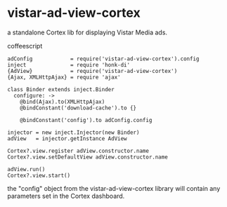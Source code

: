 # vistar-ad-view-cortex

a standalone Cortex lib for displaying Vistar Media ads.


coffeescript
```
adConfig            = require('vistar-ad-view-cortex').config
inject              = require 'honk-di'
{AdView}            = require('vistar-ad-view-cortex')
{Ajax, XMLHttpAjax} = require 'ajax'

class Binder extends inject.Binder
  configure: ->
    @bind(Ajax).to(XMLHttpAjax)
    @bindConstant('download-cache').to {}

    @bindConstant('config').to adConfig.config

injector = new inject.Injector(new Binder)
adView   = injector.getInstance AdView

Cortex?.view.register adView.constructor.name
Cortex?.view.setDefaultView adView.constructor.name

adView.run()
Cortex?.view.start()

```

the "config" object from the vistar-ad-view-cortex library will contain any
parameters set in the Cortex dashboard.

